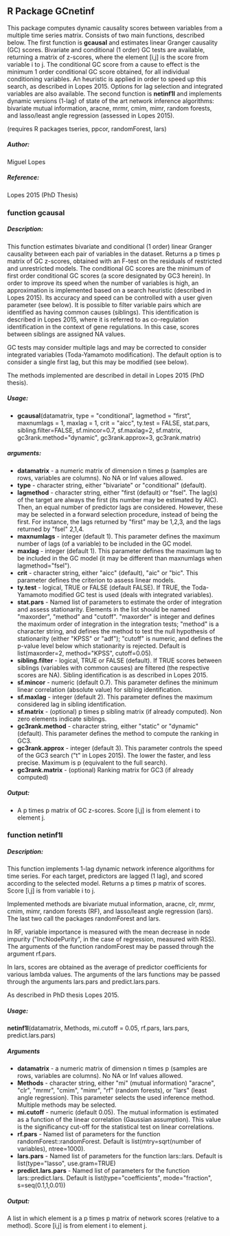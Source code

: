 ## R Package GCnetinf

This package computes dynamic causality scores between variables from a multiple time series matrix. 
Consists of two main functions, described below. 
The first function is **gcausal** and estimates linear Granger causality (GC) scores. Bivariate and conditional (1 order) GC tests are available, returning a matrix of z-scores, where the element [i,j] is the score from variable i to j. The conditional GC score from a cause to effect is the minimum 1 order conditional GC score obtained, for all individual conditioning variables. An heuristic is applied in order to speed up this search, as described in Lopes 2015. Options for lag selection and integrated variables are also available. The second function is **netinf1l** and implements dynamic versions (1-lag) of state of the art network inference algorithms: bivariate mutual information, aracne, mrmr, cmim, mimr, random forests, and lasso/least angle regression (assessed in Lopes 2015). 

(requires R packages tseries, ppcor, randomForest, lars)

##### Author: 
Miguel Lopes
##### Reference: 
Lopes 2015 (PhD Thesis)

### function gcausal 
##### Description: 

This function estimates bivariate and conditional (1 order) linear Granger causality between each pair of variables in the dataset. Returns a p times p matrix of GC z-scores, obtained with an F-test on the residuals of restricted and unrestricted models. 
The conditional GC scores are the minimum of first order conditional GC scores (a score designated by GC3 herein). In order to improve its speed when the number of variables is high, an approximation is implemented based on a search heuristic (described in Lopes 2015). Its accuracy and speed can be controlled with a user given parameter (see below). It is possible to filter variable pairs which are identified as having common causes (siblings). This identification is described in Lopes 2015, where it is referred to as co-regulation identification in the context of gene regulations. In this case, scores between siblings are assigned NA values. 

GC tests may consider multiple lags and may be corrected to consider integrated variables (Toda-Yamamoto modification). The default option is to consider a single first lag, but this may be modified (see below). 

The methods implemented are described in detail in Lopes 2015 (PhD thesis).

#####  Usage:
* **gcausal**(datamatrix, type = "conditional", lagmethod = "first", maxnumlags = 1, maxlag = 1, crit = "aicc", ty.test = FALSE, stat.pars, sibling.filter=FALSE, sf.mincor=0.7, sf.maxlag=2,	sf.matrix, gc3rank.method="dynamic", gc3rank.approx=3, gc3rank.matrix)

#####  arguments:
* **datamatrix** - a numeric matrix of dimension n times p (samples are rows, variables are columns). No NA or Inf values allowed. 
* **type** - character string, either "bivariate" or "conditional" (default). 
* **lagmethod** - character string, either "first (default) or "fsel". The lag(s) of the target are always the first (its number may be estimated by AIC). Then, an equal number of predictor lags are considered. However, these may be selected in a forward selection procedure, instead of being the first. For instance, the lags returned by "first" may be 1,2,3, and the lags returned by "fsel" 2,1,4.
* **maxnumlags** - integer (default 1). This parameter defines the maximum number of lags (of a variable) to be included in the GC model.
* **maxlag** - integer (default 1). This parameter defines the maximum lag to be included in the GC model (it may be different than maxnumlags when lagmethod="fsel").
* **crit** - character string, either "aicc" (default), "aic" or "bic". This parameter defines the criterion to assess linear models. 
* **ty.test** - logical, TRUE or FALSE (default FALSE). If TRUE, the Toda-Yamamoto modified GC test is used (deals with integrated variables).
* **stat.pars** - Named list of parameters to estimate the order of integration and assess stationarity. Elements in the list should be named "maxorder", "method" and "cutoff". 
"maxorder" is integer and defines the maximum order of integration in the integration tests; 
"method" is a character string, and defines the method to test the null hypothesis of stationarity (either "KPSS" or "adf"); 
"cutoff" is numeric, and defines the p-value level below which stationarity is rejected. Default is list(maxorder=2, method="KPSS", cutoff=0.05).
* **sibling.filter** - logical, TRUE or FALSE (default). If TRUE scores between siblings (variables with common causes) are filtered (the respective scores are NA). Sibling identification is as described in Lopes 2015.
* **sf.mincor** - numeric (default 0.7). This parameter defines the minimum linear correlation (absolute value) for sibling identification. 
* **sf.maxlag** - integer (default 2). This parameter defines the maximum considered lag in sibling identification. 
* **sf.matrix** - (optional) p times p sibling matrix (if already computed). Non zero elements indicate siblings. 
* **gc3rank.method** - character string, either "static" or "dynamic" (default). This parameter defines the method to compute the ranking in GC3.
* **gc3rank.approx** - integer (default 3). This parameter controls the speed of the GC3 search ("t" in Lopes 2015). The lower the faster, and less precise. Maximum is p (equivalent to the full search).
* **gc3rank.matrix** - (optional) Ranking matrix for GC3 (if already computed)

##### Output:
* A p times p matrix of GC z-scores. Score [i,j] is from element i to element j. 

### function netinf1l
##### Description: 

This function implements 1-lag dynamic network inference algorithms for time series. For each target, predictors are lagged (1 lag), and scored according to the selected model. Returns a p times p matrix of scores. Score [i,j] is from variable i to j. 

Implemented methods are bivariate mutual information, aracne, clr, mrmr, cmim, mimr, random forests (RF), and lasso/least angle regression (lars). The last two call the packages randomForest and lars. 

In RF, variable importance is measured with the mean decrease in node impurity ("IncNodePurity", in the case of regression, measured with RSS). The arguments of the function randomForest may be passed through the argument rf.pars. 

In lars, scores are obtained as the average of predictor coefficients for various lambda values. The arguments of the lars functions may be passed through the arguments lars.pars and predict.lars.pars. 

As described in PhD thesis Lopes 2015.

#####  Usage:
**netinf1l**(datamatrix, Methods, mi.cutoff = 0.05, rf.pars, lars.pars, predict.lars.pars)

#####  Arguments
* **datamatrix** - a numeric matrix of dimension n times p (samples are rows, variables are columns). No NA or Inf values allowed.  
* **Methods** - character string, either "mi" (mutual information) "aracne", "clr", "mrmr", "cmim", "mimr", "rf" (random forests), or "lars" (least angle regression). This parameter selects the used inference method. Multiple methods may be selected. 
* **mi.cutoff** - numeric (default 0.05). The mutual information is estimated as a function of the linear correlation (Gaussian assumption). This value is the significancy cut-off for the statistical test on linear correlations. 
* **rf.pars** - Named list of parameters for the function randomForest::randomForest. Default is list(mtry=sqrt(number of variables), ntree=1000). 
* **lars.pars** - Named list of parameters for the function lars::lars. Default is list(type="lasso", use.gram=TRUE)
* **predict.lars.pars** - Named list of parameters for the function lars::predict.lars. Default is list(type="coefficients", mode="fraction", s=seq(0.1,1,0.01))

##### Output:
A list in which element is a p times p matrix of network scores (relative to a method). Score [i,j] is from element i to element j. 





